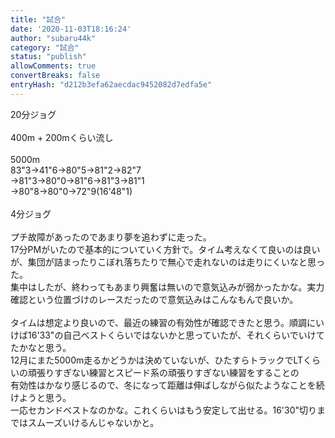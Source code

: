 ```yaml
---
title: "試合"
date: '2020-11-03T18:16:24'
author: "subaru44k"
category: "試合"
status: "publish"
allowComments: true
convertBreaks: false
entryHash: "d212b3efa62aecdac9452082d7edfa5e"
---
```

20分ジョグ<br>
<br>
400m + 200mくらい流し<br>
<br>
5000m<br>
83"3→41"6→80"5→81"2→82"7<br>
→81"3→80"0→81"6→81"3→81"1<br>
→80"8→80"0→72"9(16'48"1)<br>
<br>
4分ジョグ<br>
<br>
プチ故障があったのであまり夢を追わずに走った。<br>
17分PMがいたので基本的についていく方針で。タイム考えなくて良いのは良いが、集団が詰まったりこぼれ落ちたりで無心で走れないのは走りにくいなと思った。<br>
集中はしたが、終わってもあまり興奮は無いので意気込みが弱かったかな。実力確認という位置づけのレースだったので意気込みはこんなもんで良いか。<br>
<br>
タイムは想定より良いので、最近の練習の有効性が確認できたと思う。順調にいけば16'33"の自己ベストくらいではないかと思っていたが、それくらいでいけてたかなと思う。<br>
12月にまた5000m走るかどうかは決めていないが、ひたすらトラックでLTくらいの頑張りすぎない練習とスピード系の頑張りすぎない練習をすることの<br>
有効性はかなり感じるので、冬になって距離は伸ばしながら似たようなことを続けようと思う。<br>
一応セカンドベストなのかな。これくらいはもう安定して出せる。16'30"切りまではスムーズいけるんじゃないかと。

